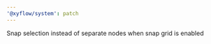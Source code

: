 ```yaml
---
'@xyflow/system': patch
---
```


Snap selection instead of separate nodes when snap grid is enabled
